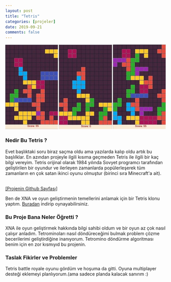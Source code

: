 ```yaml
---
layout: post
title: "Tetris"
categories: [projeler]
date: 2019-09-21
comments: false
---
```


<div style="text-align: center;">
	<img src="https://github.com/aeren108/aeren108.github.io/blob/master/assets/img/tetris-ss.jpg?raw=true" alt="Screenshots">
</div>

### **Nedir Bu Tetris ?**
Evet başlıktaki soru biraz saçma oldu ama yazılarda kalıp oldu artık bu başlılklar. En azından projeyle ilgili kısıma geçmeden Tetris ile ilgili bir kaç bilgi vereyim.
Tetris orijinal olarak 1984 yılında Sovyet programcı tarafından geliştirilen bir oyundur ve ilerleyen zamanlarda popülerleşerek tüm zamanların en çok satan ikinci oyunu olmuştur (birinci sıra Minecraft'a ait). <br><br>

[[Projenin Github Sayfası]](https://github.com/aeren108/tetris)


Ben de XNA ve oyun geliştirmenin temellerini anlamak için bir Tetris klonu yaptım. [Buradan](https://github.com/aeren108/tetris/releases/download/v0.9.1/multi_tetris.rar) indirip oynayabilirsiniz.

### **Bu Proje Bana Neler Öğretti ?**
XNA ile oyun geliştirmek hakkında bilgi sahibi oldum ve bir oyun az çok nasıl çalışır anladım. Tetrominoları nasıl döndüreceğimi bulmak problem çözme becerilerimi geliştirdiğine inanıyorum. Tetromino döndürme algoritması benim için en zor kısmıyıd bu projenin.

### **Taslak Fikirler ve Problemler**
Tetris battle royale oyunu gördüm ve hoşuma da gitti. Oyuna multiplayer desteği eklemeyi planlıyorum.(ama sadece planda kalacak sanırım :)
